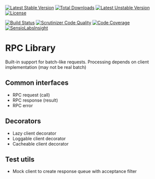 [![Latest Stable Version](https://poser.pugx.org/scaytrase/rpc-common/v/stable)](https://packagist.org/packages/scaytrase/rpc-common) 
[![Total Downloads](https://poser.pugx.org/scaytrase/rpc-common/downloads)](https://packagist.org/packages/scaytrase/rpc-common) 
[![Latest Unstable Version](https://poser.pugx.org/scaytrase/rpc-common/v/unstable)](https://packagist.org/packages/scaytrase/rpc-common) 
[![License](https://poser.pugx.org/scaytrase/rpc-common/license)](https://packagist.org/packages/scaytrase/rpc-common)

[![Build Status](https://travis-ci.org/scaytrase/rpc-common.svg)](https://travis-ci.org/scaytrase/rpc-common?branch=master)
[![Scrutinizer Code Quality](https://scrutinizer-ci.com/g/scaytrase/rpc-common/badges/quality-score.png)](https://scrutinizer-ci.com/g/scaytrase/rpc-common/)
[![Code Coverage](https://scrutinizer-ci.com/g/scaytrase/rpc-common/badges/coverage.png)](https://scrutinizer-ci.com/g/scaytrase/rpc-common/)
[![SensioLabsInsight](https://insight.sensiolabs.com/projects/53c29a01-8a7b-48c9-bd70-badb3d23ad32/mini.png)](https://insight.sensiolabs.com/projects/53c29a01-8a7b-48c9-bd70-badb3d23ad32)

# RPC Library

Built-in support for batch-like requests. Processing depends on 
client implementation (may not be real batch)

## Common interfaces
  * RPC request (call)
  * RPC response (result)
  * RPC error
## Decorators
  * Lazy client decorator
  * Loggable client decorator
  * Cacheable client decorator

## Test utils
  * Mock client to create response queue with acceptance filter
